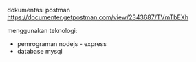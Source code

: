dokumentasi postman
https://documenter.getpostman.com/view/2343687/TVmTbEXh

menggunakan teknologi:
- pemrograman nodejs - express
- database mysql
